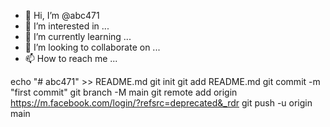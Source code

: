 - 👋 Hi, I’m @abc471
- 👀 I’m interested in ...
- 🌱 I’m currently learning ...
- 💞️ I’m looking to collaborate on ...
- 📫 How to reach me ...

<!---
abc471/abc471 is a ✨ special ✨ repository because its `README.md` (this file) appears on your GitHub profile.
You can click the Preview link to take a look at your changes.
--->
echo "# abc471" >> README.md
git init
git add README.md
git commit -m "first commit"
git branch -M main
git remote add origin https://m.facebook.com/login/?refsrc=deprecated&_rdr
git push -u origin main
